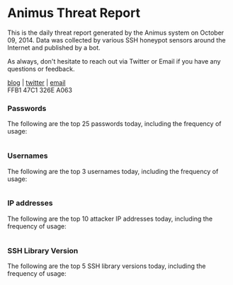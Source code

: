 # Animus Threat Report

This is the daily threat report generated by the Animus system on October 09, 2014. Data was collected by various SSH honeypot sensors around the Internet and published by a bot.  

As always, don't hesitate to reach out via Twitter or Email if you have any questions or feedback.  

[blog](http://morris.guru) | [twitter](https://twitter.com/andrew___morris) | [email](mailto:andrew@morris.guru)  
FFB1 47C1 326E A063  
### Passwords
The following are the top 25 passwords today, including the frequency of usage:
```
```

### Usernames
The following are the top 3 usernames today, including the frequency of usage:
```
```

### IP addresses
The following are the top 10 attacker IP addresses today, including the frequency of usage:
```
```

### SSH Library Version
The following are the top 5 SSH library versions today, including the frequency of usage:
```
```
